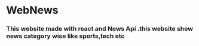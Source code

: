 # WebNews
<h3>This website made with react and News Api .this website show news category wise like sports,tech etc</h3>

